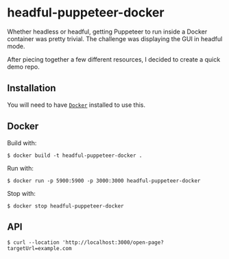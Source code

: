 # headful-puppeteer-docker

Whether headless or headful, getting Puppeteer to run inside a Docker container was pretty trivial. The challenge was displaying the GUI in headful mode.

After piecing together a few different resources, I decided to create a quick demo repo.

## Installation

You will need to have [`Docker`](https://docs.docker.com/get-docker/) installed to use this.

## Docker

Build with:

`$ docker build -t headful-puppeteer-docker .`

Run with:

`$ docker run -p 5900:5900 -p 3000:3000 headful-puppeteer-docker`

Stop with:

`$ docker stop headful-puppeteer-docker`

## API

`$ curl --location 'http://localhost:3000/open-page?targetUrl=example.com`
